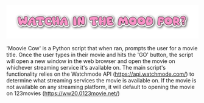 ![Alt text](https://raw.githubusercontent.com/elizabeth-alcid/moovie_cow/main/Watcha-in-the-mood-for-9-27-2025.png)

'Moovie Cow' is a Python script that when ran, prompts the user for a movie title. Once the user types in their movie and hits the 'GO' button, the script will open a new window 
in the web browser and open the movie on whichever streaming service it's available on. The main script's functionality relies on the Watchmode API (https://api.watchmode.com/)
to determine what streaming services the movie is available on. If the movie is not available on any streaming platform, it will default to opening the movie on 123movies
(https://ww20.0123movie.net/)
